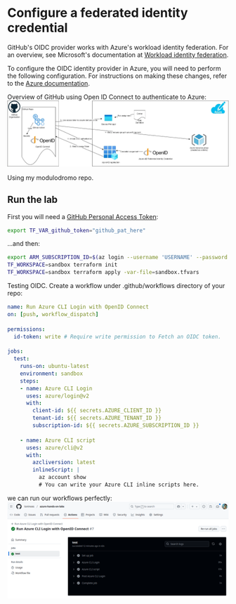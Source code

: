 # Configure a federated identity credential

GitHub's OIDC provider works with Azure's workload identity federation. For an overview, see Microsoft's documentation at 
[Workload identity federation](https://docs.microsoft.com/en-us/azure/active-directory/develop/workload-identity-federation).

To configure the OIDC identity provider in Azure, you will need to perform the following configuration. For instructions 
on making these changes, refer to the [Azure documentation](https://docs.microsoft.com/en-us/azure/developer/github/connect-from-azure).

Overview of GitHub using Open ID Connect to authenticate to Azure:
![diagram](img/oidc.png)

Using my modulodromo repo.

## Run the lab

First you will need a [GitHub Personal Access Token](https://github.com/settings/personal-access-tokens):
```bash
export TF_VAR_github_token="github_pat_here"
```

...and then:
```bash
export ARM_SUBSCRIPTION_ID=$(az login --username 'USERNAME' --password 'PASSWORD' | jq -r '.[0].id') && export TF_VAR_resource_group_name='RG_NAME'
TF_WORKSPACE=sandbox terraform init
TF_WORKSPACE=sandbox terraform apply -var-file=sandbox.tfvars
```

Testing OIDC. Create a workflow under .github/workflows directory of your repo:
```yml
name: Run Azure CLI Login with OpenID Connect
on: [push, workflow_dispatch]

permissions:
  id-token: write # Require write permission to Fetch an OIDC token.

jobs:
  test:
    runs-on: ubuntu-latest
    environment: sandbox
    steps:
    - name: Azure CLI Login
      uses: azure/login@v2
      with:
        client-id: ${{ secrets.AZURE_CLIENT_ID }}
        tenant-id: ${{ secrets.AZURE_TENANT_ID }}
        subscription-id: ${{ secrets.AZURE_SUBSCRIPTION_ID }}

    - name: Azure CLI script
      uses: azure/cli@v2
      with:
        azcliversion: latest
        inlineScript: |
          az account show
          # You can write your Azure CLI inline scripts here.
```

we can run our workflows perfectly:
![workflow](img/workflow.png)